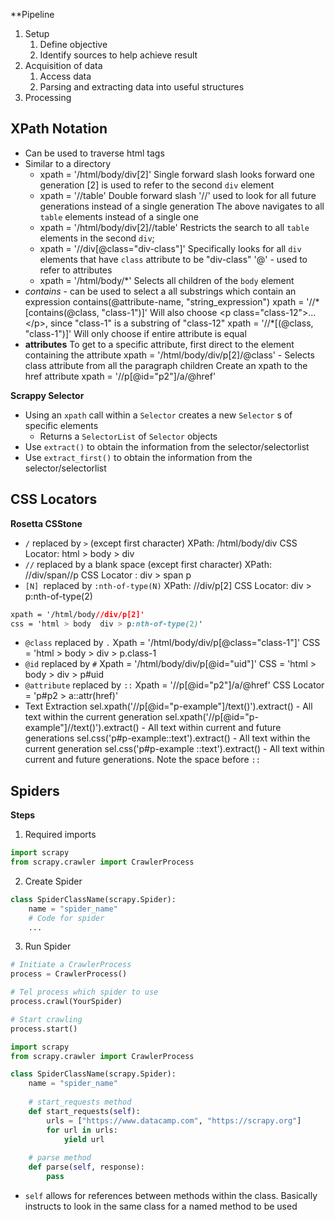 **Pipeline
1. Setup
	1. Define objective
	2. Identify sources to help achieve result
2. Acquisition of data
	1. Access data
	2. Parsing and extracting data into useful structures
3. Processing

## XPath Notation
- Can be used to traverse html tags
- Similar to a directory
	- xpath = '/html/body/div[2]'
	 Single forward slash looks forward one generation
	 [2] is used to refer to the second `div` element
	 - xpath = '//table'
	 Double forward slash '//' used to look for all future generations instead of a single generation
	 The above navigates to all `table` elements instead of a single one
	 - xpath = '/html/body/div[2]//table'
	 Restricts the search to all `table` elements in the second `div`;
	 - xpath = '//div[@class="div-class"]'
	 Specifically looks for all `div` elements that have `class` attribute to be "div-class"
	 '@' - used to refer to attributes
	 - xpath = '/html/body/\*'
	 Selects all children of the `body` element
- *contains* - can be used to select a all substrings which contain an expression
	 contains(@attribute-name, "string_expression")
	 xpath = '//\*[contains(@class, "class-1")]'
		 Will also choose \<p class="class-12">...\</p>, since "class-1" is a substring of "class-12"
	 xpath = '//\*[(@class, "class-1")]'
		 Will only choose if entire attribute is equal
- **attributes**
	 To get to a specific attribute, first direct to the element containing the attribute
	 xpath = '/html/body/div/p[2]/@class' - Selects class attribute from all the paragraph children 
	 Create an xpath to the href attribute
	 xpath = '//p[@id="p2"]/a/@href'

**Scrappy Selector**
- Using an `xpath` call within a `Selector` creates a new `Selector` s of specific elements
	- Returns a `SelectorList` of `Selector` objects
- Use `extract()` to obtain the information from the selector/selectorlist
- Use `extract_first()` to obtain the information from the selector/selectorlist

## CSS Locators
**Rosetta CSStone**
- `/` replaced by `>` (except first character)
	XPath: /html/body/div
	CSS Locator: html > body > div
-  `//` replaced by a blank space (except first character)
	XPath: //div/span//p
	CSS Locator : div > span p
- `[N] `replaced by `:nth-of-type(N)`
	XPath: //div/p[2]
	CSS Locator: div > p:nth-of-type(2)
```CSS
xpath = '/html/body//div/p[2]'
css = 'html > body  div > p:nth-of-type(2)'
```
- `@class` replaced by `.`
	 Xpath = '/html/body/div/p[@class="class-1"]'
	 CSS = 'html > body > div > p.class-1
- `@id` replaced by `#`
	 Xpath = '/html/body/div/p[@id="uid"]'
	 CSS = 'html > body > div > p#uid
-  `@attribute` replaced by `::`
	Xpath = '//p[@id="p2"]/a/@href'
	CSS Locator = 'p#p2 > a::attr(href)'
- Text Extraction
	sel.xpath('//p[@id="p-example"]/text()').extract() - All text within the current generation
	sel.xpath('//p[@id="p-example"]//text()').extract() - All text within current and future generations
	sel.css('p#p-example::text').extract() - All text within the current generation
	sel.css('p#p-example ::text').extract() - All text within current and future generations. Note the space before `::`

## Spiders
**Steps**
1. Required imports
```Python
import scrapy
from scrapy.crawler import CrawlerProcess
```
2.  Create Spider
```Python
class SpiderClassName(scrapy.Spider):
	name = "spider_name"
	# Code for spider
	...
```
3. Run Spider
```Python
# Initiate a CrawlerProcess
process = CrawlerProcess()

# Tel process which spider to use
process.crawl(YourSpider)

# Start crawling
process.start()
```

```Python
import scrapy
from scrapy.crawler import CrawlerProcess

class SpiderClassName(scrapy.Spider):
	name = "spider_name"
	
	# start_requests method
	def start_requests(self):
		urls = ["https://www.datacamp.com", "https://scrapy.org"]
		for url in urls:
			yield url
	
	# parse method
	def parse(self, response):
		pass
```
- `self` allows for references between methods within the class. Basically instructs to look in the same class for a named method to be used